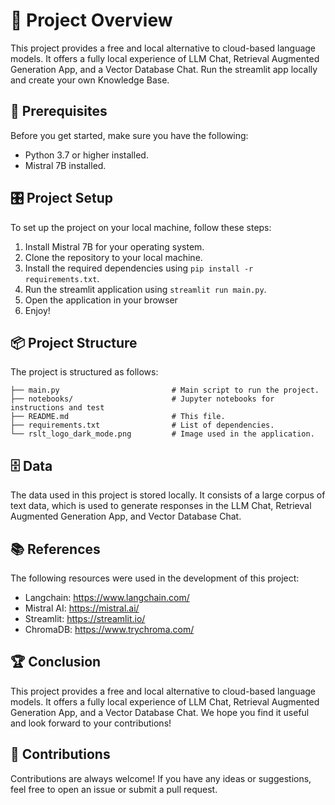 # 🧭 Project Overview 

This project provides a free and local alternative to cloud-based language models. It offers a fully local experience of LLM Chat, Retrieval Augmented Generation App, and a Vector Database Chat. Run the streamlit app locally and create your own Knowledge Base.

## 🚧 Prerequisites

Before you get started, make sure you have the following:

- Python 3.7 or higher installed.
- Mistral 7B installed.

## 🎛 Project Setup

To set up the project on your local machine, follow these steps:

1. Install Mistral 7B for your operating system.
2. Clone the repository to your local machine.
3. Install the required dependencies using `pip install -r requirements.txt`.
4. Run the streamlit application using `streamlit run main.py`.
5. Open the application in your browser
6. Enjoy!

## 📦 Project Structure

The project is structured as follows:
    
```
├── main.py                         # Main script to run the project.
├── notebooks/                      # Jupyter notebooks for instructions and test
├── README.md                       # This file.
├── requirements.txt                # List of dependencies.
└── rslt_logo_dark_mode.png         # Image used in the application.
```


## 🗄️ Data

The data used in this project is stored locally. It consists of a large corpus of text data, which is used to generate responses in the LLM Chat, Retrieval Augmented Generation App, and Vector Database Chat.

## 📚 References

The following resources were used in the development of this project:

- Langchain: https://www.langchain.com/
- Mistral AI: https://mistral.ai/
- Streamlit: https://streamlit.io/
- ChromaDB: https://www.trychroma.com/

## 🏆 Conclusion

This project provides a free and local alternative to cloud-based language models. It offers a fully local experience of LLM Chat, Retrieval Augmented Generation App, and a Vector Database Chat. We hope you find it useful and look forward to your contributions!

## 🤝 Contributions

Contributions are always welcome! If you have any ideas or suggestions, feel free to open an issue or submit a pull request.
